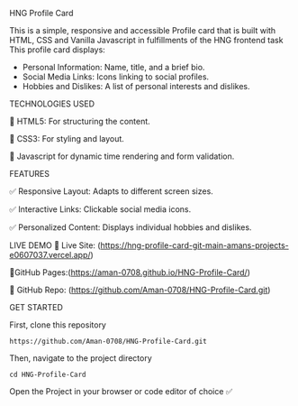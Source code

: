 HNG Profile Card

This is a simple, responsive and accessible Profile card that is built with HTML, CSS and Vanilla Javascript in fulfillments of the HNG frontend task
This profile card displays:

* Personal Information: Name, title, and a brief bio.
* Social Media Links: Icons linking to social profiles.
* Hobbies and Dislikes: A list of personal interests and dislikes.

TECHNOLOGIES USED

🌟 HTML5: For structuring the content.

🌟 CSS3: For styling and layout.

🌟 Javascript for dynamic time rendering and form validation.

FEATURES

✅ Responsive Layout: Adapts to different screen sizes.

✅ Interactive Links: Clickable social media icons.

✅ Personalized Content: Displays individual hobbies and dislikes.

LIVE DEMO
🔗 Live Site: (https://hng-profile-card-git-main-amans-projects-e0607037.vercel.app/)

🔗GitHub Pages:(https://aman-0708.github.io/HNG-Profile-Card/)

🔗 GitHub Repo: (https://github.com/Aman-0708/HNG-Profile-Card.git)

GET STARTED

First, clone this repository
```
https://github.com/Aman-0708/HNG-Profile-Card.git
```
Then, navigate to the project directory 
```
cd HNG-Profile-Card
```
Open the Project in your browser or code editor of choice ✅
